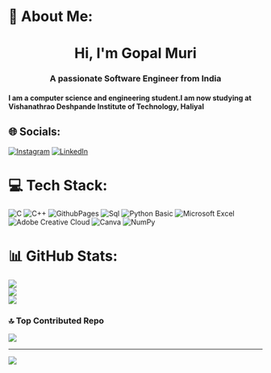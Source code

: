 
# 💫 About Me:
<h1 align="center">Hi, I'm Gopal Muri</h1>

<h3 align="center">A passionate Software Engineer from India</h1>
<h4 align="centre">I am a computer science and engineering student.I am now studying at Vishanathrao Deshpande Institute of Technology, Haliyal 


## 🌐 Socials:
[![Instagram](https://img.shields.io/badge/Instagram-%23E4405F.svg?logo=Instagram&logoColor=white)](https://instagram.com/gopalmuri9119) [![LinkedIn](https://img.shields.io/badge/LinkedIn-%230077B5.svg?logo=linkedin&logoColor=white)](https://linkedin.com/in/Gopalmuri) 

# 💻 Tech Stack:
![C](https://img.shields.io/badge/c-%2300599C.svg?style=for-the-badge&logo=c&logoColor=white) ![C++](https://img.shields.io/badge/c++-%2300599C.svg?style=for-the-badge&logo=c%2B%2B&logoColor=white) ![GithubPages](https://img.shields.io/badge/github%20pages-121013?style=for-the-badge&logo=github&logoColor=white) ![Sql](https://img.shields.io/badge/Anaconda-%2344A833.svg?style=for-the-badge&logo=anaconda&logoColor=white) ![Python Basic](https://img.shields.io/badge/adobe-%23FF0000.svg?style=for-the-badge&logo=adobe&logoColor=white) ![Microsoft Excel](https://img.shields.io/badge/Adobe%20Acrobat%20Reader-EC1C24.svg?style=for-the-badge&logo=Adobe%20Acrobat%20Reader&logoColor=white) ![Adobe Creative Cloud](https://img.shields.io/badge/Adobe%20Creative%20Cloud-DA1F26.svg?style=for-the-badge&logo=Adobe%20Creative%20Cloud&logoColor=white) ![Canva](https://img.shields.io/badge/Canva-%2300C4CC.svg?style=for-the-badge&logo=Canva&logoColor=white) ![NumPy](https://img.shields.io/badge/numpy-%23013243.svg?style=for-the-badge&logo=numpy&logoColor=white)
# 📊 GitHub Stats:
![](https://github-readme-stats.vercel.app/api?username=gopal9119muri&theme=dark&hide_border=false&include_all_commits=true&count_private=true)<br/>
![](https://github-readme-streak-stats.herokuapp.com/?user=gopal9119muri&theme=dark&hide_border=false)<br/>
![](https://github-readme-stats.vercel.app/api/top-langs/?username=gopal9119muri&theme=dark&hide_border=false&include_all_commits=true&count_private=true&layout=compact)

### 🔝 Top Contributed Repo
![](https://github-contributor-stats.vercel.app/api?username=gopal9119muri&limit=5&theme=dark&combine_all_yearly_contributions=true)

---
[![](https://visitcount.itsvg.in/api?id=gopal9119muri&icon=0&color=0)](https://visitcount.itsvg.in)

<!-- Proudly created with GPRM ( https://gprm.itsvg.in ) -->

